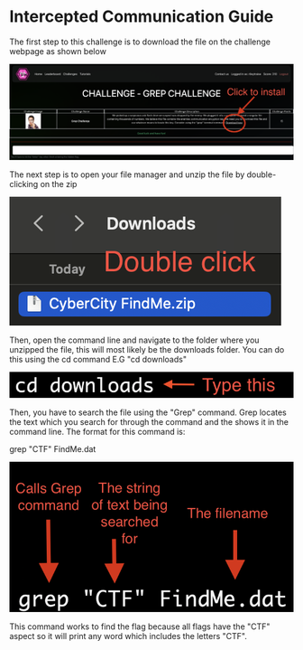 # Intercepted Communication Guide

The first step to this challenge is to download the file on the challenge webpage as shown below

![Grep Challenge Image 1](<../images/Grep-Guide-Image1.png> "Grep Challenge Image 1")

The next step is to open your file manager and unzip the file by double-clicking on the zip

![Grep Challenge Image 2](<../images/Grep-Guide-Image2.png> "Grep Challenge Image 2")

Then, open the command line and navigate to the folder where you unzipped the file, this will most likely be the downloads folder. You can do this using the cd command E.G "cd downloads"

![Grep Challenge Image 3](<../images/Grep-Guide-Image3.png> "Grep Challenge Image 3")

Then, you have to search the file using the "Grep" command. Grep locates the text which you search for through the command and the shows it in the command line. The format for this command is: 

grep "CTF" FindMe.dat

![Grep Challenge Image 4](<../images/Grep-Guide-Image4.png> "Grep Challenge Image 4")

This command works to find the flag because all flags have the "CTF" aspect so it will print any word which includes the letters "CTF".